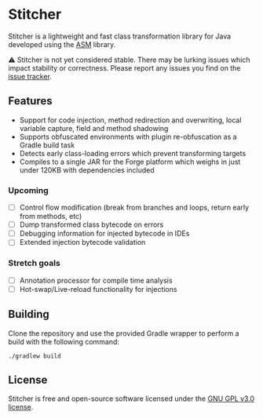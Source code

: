 Stitcher
========

Stitcher is a lightweight and fast class transformation library for Java developed using the
[ASM](https://asm.ow2.io/) library.

:warning: Stitcher is not yet considered stable. There may be lurking issues which impact stability or correctness.
Please report any issues you find on the [issue tracker](https://github.com/jellysquid3/stitcher/issues).

## Features
- Support for code injection, method redirection and overwriting, local variable capture, field and method shadowing
- Supports obfuscated environments with plugin re-obfuscation as a Gradle build task
- Detects early class-loading errors which prevent transforming targets
- Compiles to a single JAR for the Forge platform which weighs in just under 120KB with dependencies included

### Upcoming
- [ ] Control flow modification (break from branches and loops, return early from methods, etc)
- [ ] Dump transformed class bytecode on errors
- [ ] Debugging information for injected bytecode in IDEs
- [ ] Extended injection bytecode validation

### Stretch goals
- [ ] Annotation processor for compile time analysis
- [ ] Hot-swap/Live-reload functionality for injections

## Building

Clone the repository and use the provided Gradle wrapper to perform a build with the following command:

```
./gradlew build
```

## License

Stitcher is free and open-source software licensed under the
[GNU GPL v3.0 license](https://www.gnu.org/licenses/gpl-3.0.en.html).
